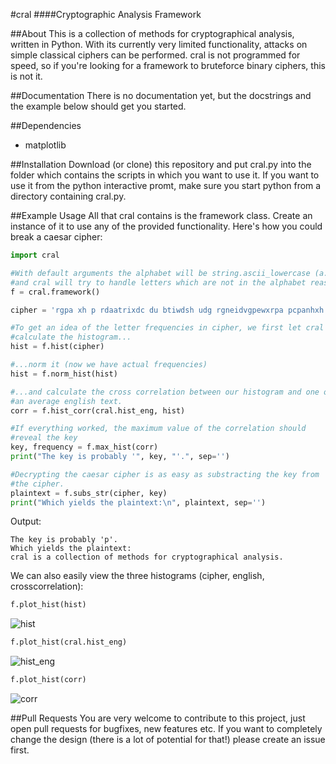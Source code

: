 #cral
####Cryptographic Analysis Framework

##About
This is a collection of methods for cryptographical analysis, written in Python. With its currently very limited functionality, attacks on simple classical ciphers can be performed. cral is not programmed for speed, so if you're looking for a framework to bruteforce binary ciphers, this is not it.

##Documentation
There is no documentation yet, but the docstrings and the example below should get you started.

##Dependencies
* matplotlib

##Installation
Download (or clone) this repository and put cral.py into the folder which contains the scripts in
which you want to use it. If you want to use it from the python interactive promt, make sure you
start python from a directory containing cral.py.

##Example Usage
All that cral contains is the framework class. Create an instance of it to use any of the provided functionality. Here's how you could break a caesar cipher:

```python
import cral

#With default arguments the alphabet will be string.ascii_lowercase (a..z)
#and cral will try to handle letters which are not in the alphabet reasonably.
f = cral.framework()

cipher = 'rgpa xh p rdaatrixdc du btiwdsh udg rgneidvgpewxrpa pcpanhxh.'

#To get an idea of the letter frequencies in cipher, we first let cral
#calculate the histogram...
hist = f.hist(cipher)

#...norm it (now we have actual frequencies)
hist = f.norm_hist(hist)

#...and calculate the cross correlation between our histogram and one of
#an average english text.
corr = f.hist_corr(cral.hist_eng, hist)

#If everything worked, the maximum value of the correlation should
#reveal the key
key, frequency = f.max_hist(corr)
print("The key is probably '", key, "'.", sep='')

#Decrypting the caesar cipher is as easy as substracting the key from
#the cipher.
plaintext = f.subs_str(cipher, key)
print("Which yields the plaintext:\n", plaintext, sep='')
```

Output:

```
The key is probably 'p'.
Which yields the plaintext:
cral is a collection of methods for cryptographical analysis.
```

We can also easily view the three histograms (cipher, english, crosscorrelation):

```python
f.plot_hist(hist)
```

![hist](https://cloud.githubusercontent.com/assets/7459936/7499969/15b9422a-f42b-11e4-8039-69760924bdb7.png)

```python
f.plot_hist(cral.hist_eng)
```

![hist_eng](https://cloud.githubusercontent.com/assets/7459936/9335347/cb9e5eaa-45d3-11e5-93f5-5a3f3626429f.png)

```python
f.plot_hist(corr)
```

![corr](https://cloud.githubusercontent.com/assets/7459936/9335350/cebe261a-45d3-11e5-8b6e-7152584a796c.png)


##Pull Requests
You are very welcome to contribute to this project, just open pull requests for bugfixes, new features etc. If you want to completely change the design (there is a lot of potential for that!) please create an issue first.
